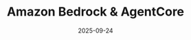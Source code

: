 ---
title : "Amazon Bedrock & AgentCore"
date: 2025-09-24
weight : 7.3
chapter : false
tags: ["AWS", "CloudDay", "Vietnam", "GenAI", "AI Agents", "Events"]
pre : " <b> 7.3 </b> "
---